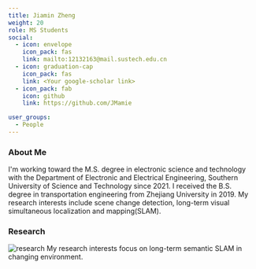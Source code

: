 ```yaml
---
title: Jiamin Zheng
weight: 20
role: MS Students
social:
  - icon: envelope 
    icon_pack: fas
    link: mailto:12132163@mail.sustech.edu.cn
  - icon: graduation-cap 
    icon_pack: fas
    link: <Your google-scholar link>
  - icon_pack: fab
    icon: github
    link: https://github.com/JMamie

user_groups:
  - People
---
```

### About Me
I'm working toward the M.S. degree in electronic science and technology with the Department of Electronic and Electrical Engineering, Southern University of Science and Technology since 2021. I received the B.S. degree in transportation engineering from Zhejiang University in 2019. My research interests include scene change detection, long-term visual simultaneous localization and mapping(SLAM).

### Research
![research](authors_research/jiaming_zheng.png "Research Introduction (From Virgolino Soares, João Carlos, et al. Visual Localization and Mapping in Dynamic and Changing Environments.)")
My research interests focus on long-term semantic SLAM in changing environment.